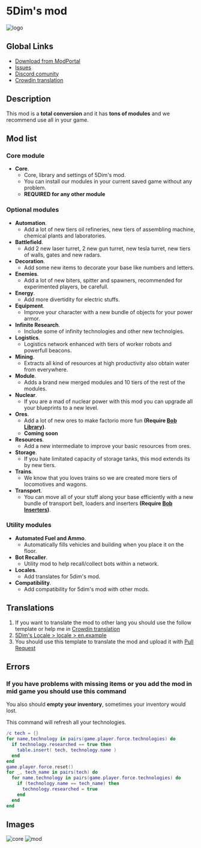 # **5Dim's mod**
![logo](logo.png)

## **Global Links**

- [Download from ModPortal](https://mods.factorio.com/mods/Orangedude27)
- [Issues](https://github.com/orangedue27/5DimMods/issues)
- [Discord comunity](https://discord.gg/CPpSVU5cmk)
- [Crowdin translation](https://crowdin.com/project/5dims-mod)

## Description

This mod is a **total conversion** and it has **tons of modules** and we recommend use all in your game.

## Mod list
### Core module
  - **Core**.
    - Core, library and settings of 5Dim's mod.
    - You can install our modules in your current saved game without any problem.
    -  **REQUIRED for any other module**

### Optional modules
  - **Automation**.
    - Add a lot of new tiers oil refineries, new tiers of assembling machine, chemical plants and laboratories.
  - **Battlefield**.
    - Add 2 new laser turret, 2 new gun turret, new tesla turret, new tiers of walls, gates and new radars.
  - **Decoration**.
    - Add some new items to decorate your base like numbers and letters.
  - **Enemies**.
    - Add a lot of new biters, spitter and spawners, recommended for experimented players, be carefull.
  - **Energy**.
    - Add more divertidity for electric stuffs.
  - **Equipment**.
    - Improve your character with a new bundle of objects for your power armor.
  - **Infinite Research**.
    - Include some of infinity technologies and other new technolgies.
  - **Logistics**.
    - Logistics network enhanced with tiers of worker robots and powerfull beacons.
  - **Mining**.
    - Extracts all kind of resources at high productivity also obtain water from everywhere.
  - **Module**.
    - Adds a brand new merged modules and 10 tiers of the rest of the modules.
  - **Nuclear**.
    - If you are a mad of nuclear power with this mod you can upgrade all your blueprints to a new level.
  - **Ores**.
    - Add a lot of new ores to make factorio more fun **(Require [Bob Library](https://mods.factorio.com/mod/boblibrary))**.
    - **Coming soon**
  - **Resources**.
    - Add a new intermediate to improve your basic resources from ores.
  - **Storage**.
    - If you hate limitated capacity of storage tanks, this mod extends its by new tiers.
  - **Trains**.
    - We know that you loves trains so we are created more tiers of locomotives and wagons.
  - **Transport**.
    - You can move all of your stuff along your base efficiently with a new bundle of transport belt, loaders and inserters **(Require [Bob Inserters](https://mods.factorio.com/mod/bobinserters))**.

### Utility modules
  - **Automated Fuel and Ammo**.
    - Automatically fills vehicles and building when you place it on the floor.
  - **Bot Recaller**.
    - Utility mod to help recall/collect bots within a network.
  - **Locales**.
    - Add translates for 5dim's mod.
  - **Compatibility**.
    - Add compatibility for 5dim's mod with other mods.

## Translations
1. If you want to translate the mod to other lang you should use the follow template or help me in [Crowdin translation](https://crowdin.com/project/5dims-mod)
2. [5Dim's Locale > locale > en.example](5dim_locale/locale/en.example)
3. You should use this template to translate the mod and upload it with [Pull Request](https://github.com/McGuten/Factorio5DimMods/pulls)

## Errors

### **If you have problems with missing items or you add the mod in mid game you should use this command**
You also should **empty your inventory**, sometimes your inventory would lost.

This command will refresh all your technologies.
```lua
/c tech = {}
for name,technology in pairs(game.player.force.technologies) do
  if technology.researched == true then
    table.insert( tech, technology.name )
  end
end
game.player.force.reset()
for _, tech_name in pairs(tech) do
  for name,technology in pairs(game.player.force.technologies) do
    if (technology.name == tech_name) then
      technology.researched = true
    end
  end
end
```


## Images

![core](core-settings.png)
![mod](mod-settings.png)
